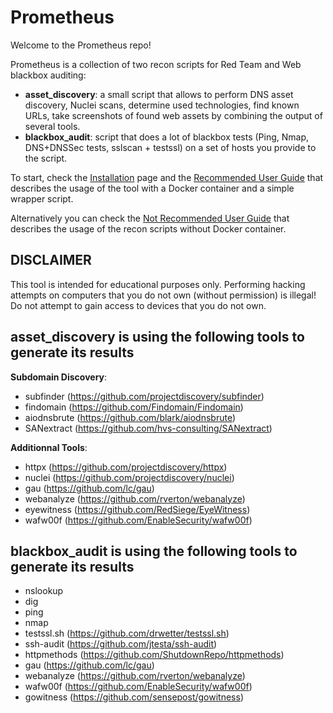 # Prometheus

Welcome to the Prometheus repo!

Prometheus is a collection of two recon scripts for Red Team and Web blackbox auditing:

- **asset_discovery**: a small script that allows to perform DNS asset discovery, Nuclei scans, determine used technologies, find known URLs, take screenshots of found web assets by combining the output of several tools.
- **blackbox_audit**: script that does a lot of blackbox tests (Ping, Nmap, DNS+DNSSec tests, sslscan + testssl) on a set of hosts you provide to the script.

To start, check the [Installation](../../wiki/2.-Installation) page and the [Recommended User Guide](../../wiki/3.-User-Guide-‐-With-Docker-‐-Recommended) that describes the usage of the tool with a Docker container and a simple wrapper script.

Alternatively you can check the [Not Recommended User Guide](../../wiki/4.-User-Guide-‐-Standalone-‐-Not-recommended) that describes the usage of the recon scripts without Docker container.

## DISCLAIMER 
This tool is intended for educational purposes only. Performing hacking attempts on computers that you do not own (without permission) is illegal! Do not attempt to gain access to devices that you do not own.

## asset_discovery is using the following tools to generate its results 
**Subdomain Discovery**:
- subfinder (https://github.com/projectdiscovery/subfinder)
- findomain (https://github.com/Findomain/Findomain)
- aiodnsbrute (https://github.com/blark/aiodnsbrute)
- SANextract (https://github.com/hvs-consulting/SANextract)

**Additionnal Tools**:
- httpx (https://github.com/projectdiscovery/httpx)
- nuclei (https://github.com/projectdiscovery/nuclei)
- gau (https://github.com/lc/gau)
- webanalyze (https://github.com/rverton/webanalyze)
- eyewitness (https://github.com/RedSiege/EyeWitness)
- wafw00f (https://github.com/EnableSecurity/wafw00f)

## blackbox_audit is using the following tools to generate its results
- nslookup
- dig
- ping
- nmap
- testssl.sh (https://github.com/drwetter/testssl.sh)
- ssh-audit (https://github.com/jtesta/ssh-audit)
- httpmethods (https://github.com/ShutdownRepo/httpmethods)
- gau (https://github.com/lc/gau)
- webanalyze (https://github.com/rverton/webanalyze)
- wafw00f (https://github.com/EnableSecurity/wafw00f)
- gowitness (https://github.com/sensepost/gowitness)
